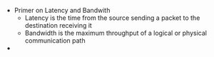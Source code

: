 - Primer on Latency and Bandwith
	- Latency is the time from the source sending a packet to the destination receiving it
	- Bandwidth is the maximum throughput of a logical or physical communication path
-